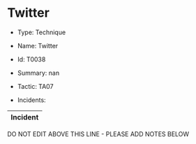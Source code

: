 # Twitter

* Type: Technique

* Name: Twitter

* Id: T0038

* Summary: nan

* Tactic: TA07

* Incidents:

| Incident |
| --------- |

DO NOT EDIT ABOVE THIS LINE - PLEASE ADD NOTES BELOW